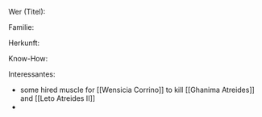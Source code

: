 Wer (Titel):

Familie:

Herkunft:

Know-How:

Interessantes:
- some hired muscle for [[Wensicia Corrino]] to kill [[Ghanima Atreides]] and [[Leto Atreides II]]
- 